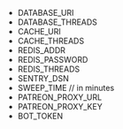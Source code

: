 - DATABASE_URI
- DATABASE_THREADS
- CACHE_URI
- CACHE_THREADS
- REDIS_ADDR
- REDIS_PASSWORD
- REDIS_THREADS
- SENTRY_DSN
- SWEEP_TIME // in minutes
- PATREON_PROXY_URL
- PATREON_PROXY_KEY
- BOT_TOKEN
